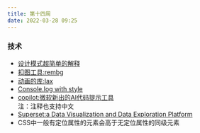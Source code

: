 ```yaml
---
title: 第十四周
date: 2022-03-28 09:25
---
```

### 技术

- [设计模式超简单的解释](https://github.com/guanguans/design-patterns-for-humans-cn)
- [扣图工具:rembg](https://github.com/danielgatis/rembg)
- [动画的库:lax](https://github.com/alexfoxy/lax.js)
- [Console.log with style](https://github.com/adamschwartz/log)
- [copilot:微软新出的AI代码提示工具](https://copilot.github.com/) <br />
    注：注释也支持中文
- [Superset:a Data Visualization and Data Exploration Platform](https://github.com/apache/superset)
- CSS中一般有定位属性的元素会高于无定位属性的同级元素